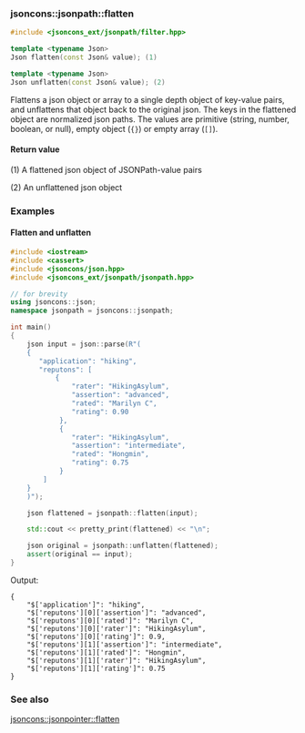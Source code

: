 ### jsoncons::jsonpath::flatten

```cpp
#include <jsoncons_ext/jsonpath/filter.hpp>

template <typename Json>
Json flatten(const Json& value); (1)

template <typename Json>
Json unflatten(const Json& value); (2)
```
Flattens a json object or array to a single depth object of key-value pairs, and unflattens that object back to the original json.
The keys in the flattened object are normalized json paths.
The values are primitive (string, number, boolean, or null), empty object (`{}`) or empty array (`[]`).

#### Return value

(1) A flattened json object of JSONPath-value pairs

(2) An unflattened json object

### Examples

#### Flatten and unflatten

```cpp
#include <iostream>
#include <cassert>
#include <jsoncons/json.hpp>
#include <jsoncons_ext/jsonpath/jsonpath.hpp>

// for brevity
using jsoncons::json; 
namespace jsonpath = jsoncons::jsonpath;

int main()
{
    json input = json::parse(R"(
    {
       "application": "hiking",
       "reputons": [
           {
               "rater": "HikingAsylum",
               "assertion": "advanced",
               "rated": "Marilyn C",
               "rating": 0.90
            },
            {
               "rater": "HikingAsylum",
               "assertion": "intermediate",
               "rated": "Hongmin",
               "rating": 0.75
            }    
        ]
    }
    )");

    json flattened = jsonpath::flatten(input);

    std::cout << pretty_print(flattened) << "\n";

    json original = jsonpath::unflatten(flattened);
    assert(original == input);
}
```
Output:
```
{
    "$['application']": "hiking",
    "$['reputons'][0]['assertion']": "advanced",
    "$['reputons'][0]['rated']": "Marilyn C",
    "$['reputons'][0]['rater']": "HikingAsylum",
    "$['reputons'][0]['rating']": 0.9,
    "$['reputons'][1]['assertion']": "intermediate",
    "$['reputons'][1]['rated']": "Hongmin",
    "$['reputons'][1]['rater']": "HikingAsylum",
    "$['reputons'][1]['rating']": 0.75
}
```

### See also

[jsoncons::jsonpointer::flatten](../jsonpointer/flatten.md)
